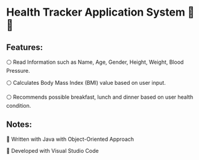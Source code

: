 # Health Tracker Application System 🏸🏀

## Features:
:white_circle: Read Information such as Name, Age, Gender, Height, Weight, Blood Pressure.

:white_circle: Calculates Body Mass Index (BMI) value based on user input.

:white_circle: Recommends possible breakfast, lunch and dinner based on user health condition.


## Notes:

:large_blue_diamond: Written with Java with Object-Oriented Approach

:large_blue_diamond: Developed with Visual Studio Code
